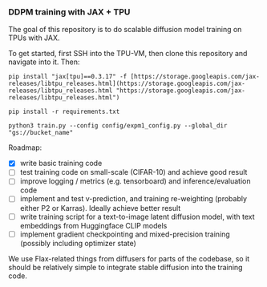 ### DDPM training with JAX + TPU
The goal of this repository is to do scalable diffusion model training on TPUs with JAX. 

To get started, first SSH into the TPU-VM, then clone this repository and navigate into it. Then:

``pip install "jax[tpu]==0.3.17" -f [https://storage.googleapis.com/jax-releases/libtpu_releases.html](https://storage.googleapis.com/jax-releases/libtpu_releases.html "https://storage.googleapis.com/jax-releases/libtpu_releases.html") ``

`` pip install -r requirements.txt ``

``python3 train.py --config config/expm1_config.py --global_dir "gs://bucket_name"``

Roadmap:

- [x] write basic training code
- [ ] test training code on small-scale (CIFAR-10) and achieve good result
- [ ] improve logging / metrics (e.g. tensorboard) and inference/evaluation code
- [ ] implement and test v-prediction, and training re-weighting (probably either P2 or Karras). Ideally achieve better result
- [ ] write training script for a text-to-image latent diffusion model, with text embeddings from Huggingface CLIP models
- [ ] implement gradient checkpointing and mixed-precision training (possibly including optimizer state)

We use Flax-related things from diffusers for parts of the codebase, so it should be relatively simple to integrate stable diffusion into the training code.
